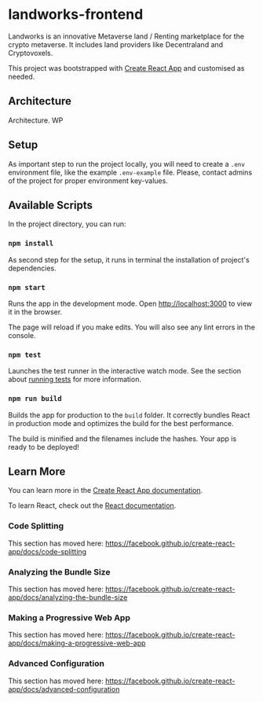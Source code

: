 # landworks-frontend

Landworks is an innovative Metaverse land / Renting marketplace for the crypto metaverse. It includes land providers like Decentraland and Cryptovoxels.

This project was bootstrapped with [Create React App](https://github.com/facebook/create-react-app) and customised as needed.

## Architecture

Architecture. WP

## Setup

As important step to run the project locally, you will need to create a `.env` environment file, like the example `.env-example` file.
Please, contact admins of the project for proper environment key-values.

## Available Scripts

In the project directory, you can run:

### `npm install`

As second step for the setup, it runs in terminal the installation of project's dependencies.

### `npm start`

Runs the app in the development mode.
Open [http://localhost:3000](http://localhost:3000) to view it in the browser.

The page will reload if you make edits.
You will also see any lint errors in the console.

### `npm test`

Launches the test runner in the interactive watch mode.
See the section about [running tests](https://facebook.github.io/create-react-app/docs/running-tests) for more information.

### `npm run build`

Builds the app for production to the `build` folder.
It correctly bundles React in production mode and optimizes the build for the best performance.

The build is minified and the filenames include the hashes.
Your app is ready to be deployed!

## Learn More

You can learn more in the [Create React App documentation](https://facebook.github.io/create-react-app/docs/getting-started).

To learn React, check out the [React documentation](https://reactjs.org/).

### Code Splitting

This section has moved here: <https://facebook.github.io/create-react-app/docs/code-splitting>

### Analyzing the Bundle Size

This section has moved here: <https://facebook.github.io/create-react-app/docs/analyzing-the-bundle-size>

### Making a Progressive Web App

This section has moved here: <https://facebook.github.io/create-react-app/docs/making-a-progressive-web-app>

### Advanced Configuration

This section has moved here: <https://facebook.github.io/create-react-app/docs/advanced-configuration>
